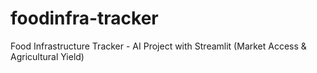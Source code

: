 # foodinfra-tracker
Food Infrastructure Tracker - AI Project with Streamlit (Market Access &amp; Agricultural Yield)
